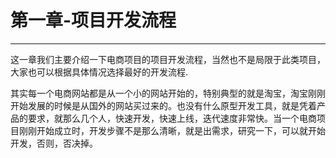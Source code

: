 # 第一章-项目开发流程

______________

这一章我们主要介绍一下电商项目的项目开发流程，当然也不是局限于此类项目，大家也可以根据具体情况选择最好的开发流程.

其实每一个电商网站都是从一个小的网站开始的，特别典型的就是淘宝，淘宝刚刚开始发展的时候是从国外的网站买过来的。也没有什么原型开发工具，就是凭着产品的要求，就那么几个人，快速开发，快速上线，迭代速度非常快。当一个电商项目刚刚开始成立时，开发步骤不是那么清晰，就是出需求，研究一下，可以就开始开发，否则，否决掉。
